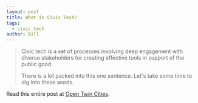 ```yaml
---
layout: post
title: What is Civic Tech? 
tags:
  - civic tech
author: Bill
---
```


> Civic tech is a set of processes involving deep engagement with diverse
> stakeholders for creating effective tools in support of the public good.
>
> There is a lot packed into this one sentence. Let's take some time to dig
> into these words.

Read this entire post at [Open Twin Cities][1].

 [1]: http://www.opentwincities.org/2016/01/07/what-is-civic-tech/

